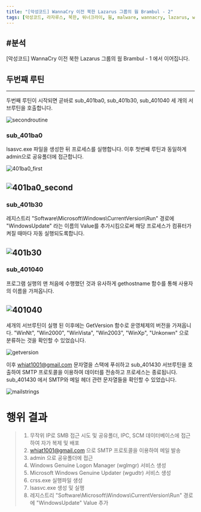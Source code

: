 ```yaml
---
title: "[악성코드] WannaCry 이전 북한 Lazarus 그룹의 웜 Brambul - 2"
tags: [악성코드, 라자루스, 북한, 워너크라이, 웜, malware, wannacry, lazarus, worm, north korea, korean]
---
```



#분석
---

[악성코드] WannaCry 이전 북한 Lazarus 그룹의 웜 Brambul - 1 에서 이어집니다.

## 두번째 루틴
---

두번째 루틴이 시작되면 곧바로 sub_401ba0, sub_401b30, sub_401040 세 개의 서브루틴을 호출합니다.

![secondroutine](https://i.imgur.com/YHZW75Y.png)

### sub_401ba0 
lsasvc.exe 파일을 생성한 뒤 프로세스를 실행합니다.
이후 첫번째 루틴과 동일하게 admin으로 공유폴더에 접근합니다.

![401ba0_first](https://i.imgur.com/XqDL9Nk.png)

![401ba0_second](https://i.imgur.com/wuRTvDI.png)
---

### sub_401b30 
레지스트리 "Software\Microsoft\Windows\CurrentVersion\Run" 경로에 "WindowsUpdate" 라는 이름의 Value를 추가시킴으로써 해당 프로세스가 컴퓨터가 켜질 때마다 자동 실행되도록합니다.

![401b30](https://i.imgur.com/ps1yBs7.png)
---

### sub_401040 
프로그램 실행의 맨 처음에 수행했던 것과 유사하게 gethostname 함수를 통해 사용자의 이름을 가져옵니다.

![401040](https://i.imgur.com/AdreJ8I.png)
---

세개의 서브루틴이 실행 된 이후에는 GetVersion 함수로 운영체제의 버전을 가져옵니다.
"WinNt", "Win2000", "WinVista", "Win2003", "WinXp", "Unkonwn" 으로 분류하는 것을 확인할 수 있었습니다.

![getversion](https://i.imgur.com/tf9xlZV.png)

이후 whiat1001@gmail.com 문자열을 스택에 푸쉬하고 sub_401430 서브루틴을 호출하여 SMTP 프로토콜을 이용하여 데이터를 전송하고 프로세스는 종료됩니다. sub_401430 에서 SMTP와 메일 헤더 관련 문자열들을 확인할 수 있었습니다.

![mailstrings](https://i.imgur.com/8i8Zlp5.png)

# 행위 결과

>1. 무작위 IP로 SMB 접근 시도 및 공유폴더, IPC, SCM 데이터베이스에 접근하여 자가 복제 및 배포
>2. whiat1001@gmail.com 으로 SMTP 프로토콜을 이용하여 메일 발송
>3. admin 으로 공유폴더에 접근
>4. Windows Genuine Logon Manager (wglmgr) 서비스 생성
>5. Microsoft Windows Genuine Updater (wgudtr) 서비스 생성
>6. crss.exe 실행파일 생성
>7. lsasvc.exe 생성 및 실행
>8. 레지스트리 "Software\Microsoft\Windows\CurrentVersion\Run" 경로에 "WindowsUpdate" Value 추가

